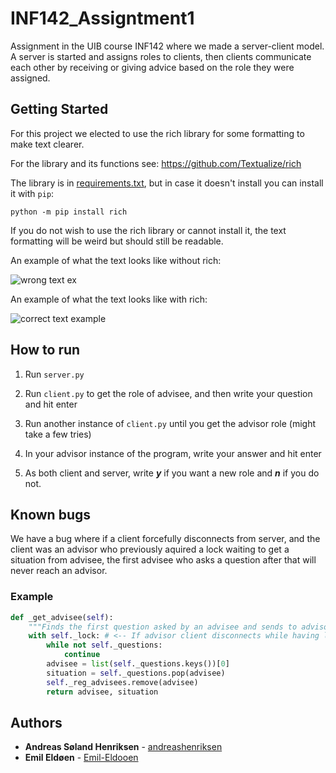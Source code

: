 # INF142_Assigntment1
Assignment in the UIB course INF142 where we made a server-client model. A server is started and assigns roles to clients, then clients communicate each other by receiving or giving advice based on the role they were assigned.

## Getting Started

For this project we elected to use the rich library for some formatting to make text clearer.

For the library and its functions see: https://github.com/Textualize/rich

The library is in [requirements.txt](requirements.txt), but in case it doesn't install you can install it with ``pip``:

``python -m pip install rich``

If you do not wish to use the rich library or cannot install it, the text formatting will be weird but should still be readable.

An example of what the text looks like without rich:

![wrong text ex](https://user-images.githubusercontent.com/78080565/222165433-fb064895-228f-4d38-9839-b30fdf370768.PNG)

An example of what the text looks like with rich:

![correct text example](https://user-images.githubusercontent.com/78080565/222166299-589b95e8-63d1-4130-9ca6-15194f66e018.png)

## How to run
1. Run ``server.py``

2. Run ``client.py`` to get the role of advisee, and then write your question and hit enter

3. Run another instance of ``client.py`` until you get the advisor role (might take a few tries)

4. In your advisor instance of the program, write your answer and hit enter

5. As both client and server, write ***y*** if you want a new role and ***n*** if you do not.

## Known bugs
We have a bug where if a client forcefully disconnects from server, and the client was an advisor who previously aquired a lock waiting to get a situation from advisee, the first advisee who asks a question after that will never reach an advisor.

### Example
```python
def _get_advisee(self):
    """Finds the first question asked by an advisee and sends to advisor"""
    with self._lock: # <-- If advisor client disconnects while having lock, the thread will continue but no one will get the advisee question.
        while not self._questions:
            continue
        advisee = list(self._questions.keys())[0]
        situation = self._questions.pop(advisee)
        self._reg_advisees.remove(advisee)
        return advisee, situation
```

## Authors
* **Andreas Søland Henriksen** - [andreashenriksen](https://github.com/andreashenriksen)
* **Emil Eldøen** - [Emil-Eldooen](https://github.com/Emil-Eldooen)
